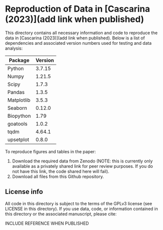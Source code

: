 # Reproduction of Data in [Cascarina (2023)](add link when published)

This directory contains all necessary information and code to reproduce the data in [Cascarina (2023)](add link when published). Below is a list of dependencies and associated version numbers used for testing and data analysis:

| Package | Version |
| ----------- | ----------- |
| Python | 3.7.15 | 
| Numpy | 1.21.5 |
| Scipy | 1.7.3 |
| Pandas | 1.3.5 |
| Matplotlib | 3.5.3 |
| Seaborn | 0.12.0 |
| Biopython | 1.79 |
| goatools | 1.0.2 |
| tqdm | 4.64.1 |
| upsetplot | 0.8.0 |

To reproduce figures and tables in the paper:
1. Download the required data from Zenodo (NOTE: this is currently only available as a privately shared link for peer review purposes. If you do not have this link, the code shared here will fail).
2. Download all files from this Github repository.

## License info
All code in this directory is subject to the terms of the GPLv3 license (see LICENSE in this directory). If you use data, code, or information contained in this directory or the associated manuscript, please cite:

INCLUDE REFERENCE WHEN PUBLISHED
